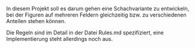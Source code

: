 In diesem Projekt soll es darum gehen eine Schachvariante zu entwickeln, bei der Figuren auf mehreren Feldern gleichzeitig bzw. zu verschiedenen Anteilen stehen können. 

Die Regeln sind im Detail in der Datei Rules.md spezifiziert, eine Implementierung steht allerdings noch aus.
